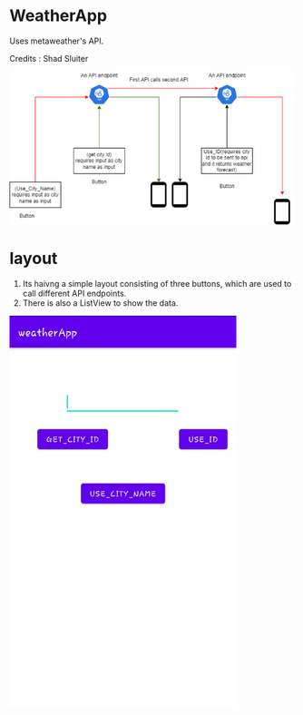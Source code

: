 # WeatherApp
Uses metaweather's API.

Credits : Shad Sluiter 

<img src="images/img.png" width=800 >







# layout 
1. Its haivng a simple layout consisting of three buttons, which are used to call different API endpoints.
2. There is also a ListView to show the data.


<img src="images/App.jpg" width=400 >
